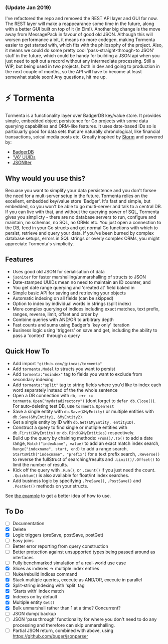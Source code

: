 ### (Update Jan 2019)

I've refactored the repo and removed the REST API layer and GUI for now. The REST layer will make a reappearance some time in the future, along with a better GUI built on top of it (in Elm!).  Another big change is the move away from MessagePack in favour of good old JSON.  Although this will worsen performance a bit, it means no more codegen, making Tormenta easier to get started with, which fits with the philosophy of the project. Also, it means we could do some pretty cool 'pass-straight-through-to JSON' stuff in the future, which could be handy for building a JSON api when you just need to spit out a record without any intermediate processing.  Still a WIP, but being used in two projects, both in dev and going to production in the next couple of months, so the API will have to become at least somewhat stable soon! Any questions, hit me up.

# ⚡ Tormenta

Tormenta is a functionality layer over BadgerDB key/value store.  It provides simple, embedded object persistence for Go projects with some data querying capabilities and ORM-like features.  It uses date-based IDs so is particuarly good for data sets that are naturally chronological, like financial transactions, soical media posts etc. Greatly inspired by [Storm](https://github.com/asdine/storm) and powered by:

- [BadgerDB](https://github.com/dgraph-io/badger)
- ['V6' UUIDs](https://github.com/bradleypeabody/gouuidv6)
- [JSONIter](https://github.com/json-iterator/go)

## Why would you use this?

Becuase you want to simplify your data persistence and you don't forsee the need for a mult-server setup in the future.  Tormenta relies on the excellent, embedded key/value store 'Badger'.  It's fast and simple, but embedded, so you won't be able to go multi-server and talk to a central DB.  If you can live with that, and without the querying power of SQL, Tormenta gives you simplicty - there are no database servers to run, configure and maintain, no schemas, no SQL, no ORMs etc.  You just open a connection to the DB, feed in your Go structs and get normal Go functions with which to persist, retrieve and query your data.  If you've been burned by complex database setups, errors in SQL strings or overly complex ORMs, you might appreciate Tormenta's simplicity.
 
## Features

- Uses good old JSON for serialisation of data
- `jsoniter` for faster marshalling/unmarshalling of structs to JSON
- Date-stamped UUIDs mean no need to maintain an ID counter, and
- You get date range querying and 'created at' field baked in
- Simple basic API for saving and retrieving your objects
- Automatic indexing on all fields (can be skipped)
- Option to index by individual words in strings (split index)
- More complex querying of indices including exact matches, text prefix, ranges, reverse, limit, offset and order by
- Combine queries with AND/OR to arbitrary depth
- Fast counts and sums using Badger's 'key only' iteration
- Business logic using 'triggers' on save and get, including the ability to pass a 'context' through a query

## Quick How To

- Add import `"github.com/jpincas/tormenta"`
- Add `tormenta.Model` to structs you want to persist 
- Add `tormenta:"noindex"` tag to fields you want to exclude from secondary indexing
- Add `tormenta:"split"` tag to string fields where you'd like to index each word separately instead of the the whole sentence
- Open a DB connection with `db, err := tormenta.Open("mydatadirectory")` (dont forget to `defer db.Close()`). For auto-deleting test DB, use `tormenta.OpenTest`
- Save a single entity with `db.Save(&MyEntity)` or multiple entities with `db.Save(&MyEntity1, &MyEntity2)`.
- Get a single entity by ID with `db.Get(&MyEntity, entityID)`.
- Construct a query to find single or mutliple entities with `db.First(&MyEntity)` or `db.Find(&MyEntities)` respectively. 
- Build up the query by chaining methods: `From()/.To()` to add a date range, `Match("indexName", value)` to add an exact match index search, `Range("indexname", start, end)` to add a range search, `StartsWith("indexname", "prefix")` for a text prefix search, `.Reverse()` to reverse the fullStruct of searching/results and `.Limit()/.Offset()` to limit the number of results.
- Kick off the query with `.Run()`, or `.Count()` if you just need the count.  `.QuickSum()` is also available for float/int index searches.
- Add business logic by specifying `.PreSave()`, `.PostSave()` and `.PostGet()` methods on your structs.
	
See [the example](https://github.com/jpincas/tormenta/blob/tojson/example_test.go) to get a better idea of how to use.

## To Do

- [ ] Documentation
- [x] Delete
- [x] Logic triggers (preSave, postSave, postGet)
- [ ] Easy joins
- [ ] Better error reporting from query construction
- [ ] Better protection against unsupported types being passed around as interfaces
- [ ] Fully benchmarked simulation of a real-world use case
- [x] Slices as indexes -> multiple index entries
- [ ] Nuke/rebuild indices command
- [x] Stack multiple queries, execute as AND/OR, execute in parallel
- [x] Split-string indexing with 'split' tag
- [x] 'Starts with' index match
- [x] Indexes on by default
- [x] Multiple entity `Get()`
- [x] Bulk unmarshall rather than 1 at a time? Concurrent?
- [ ] JSON dump/ backup
- [ ] JSON 'pass through' functionality for where you don't need to do any processing and therefore can skip unmarshalling.
- [ ] Partial JSON return, combined with above, using https://github.com/buger/jsonparser